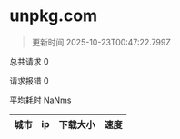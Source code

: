 
  # unpkg.com

  > 更新时间 2025-10-23T00:47:22.799Z
  
  总共请求 0

  请求报错 0

  平均耗时 NaNms

|城市|ip|下载大小|速度|
|-----|----------|---|---|

  